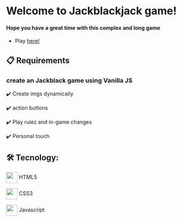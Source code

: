 # Welcome to Jackblackjack game! 
#### Hope you have a great time with this complex and long game
- Play [here!](https://alexandredornellas.github.io/Netflix-interface-JS/)

## 📋 Requirements

### create an Jackblack game using Vanilla JS

✔️ Create imgs dynamically

✔️ action buttons

✔️ Play rulez and in-game changes

✔️ Personal touch

## 🛠 Tecnology:

<img src="https://cdn.jsdelivr.net/gh/devicons/devicon/icons/html5/html5-original.svg" align="center" width="30" height="30" /> HTML5

<img src="https://cdn.jsdelivr.net/gh/devicons/devicon/icons/css3/css3-original.svg" align="center" width="30" height="30" /> CSS3

<img src="https://cdn.jsdelivr.net/gh/devicons/devicon/icons/javascript/javascript-original.svg" align="center" width="30" height="30" /> Javascript